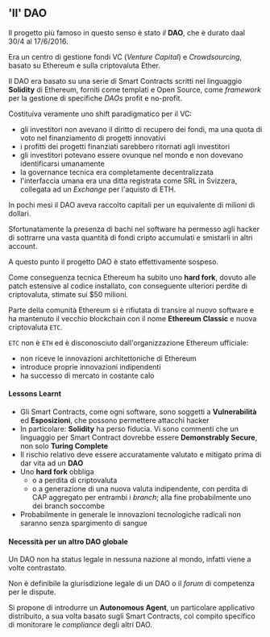## 'Il' DAO

Il progetto più famoso in questo senso è stato _il_ **DAO**, che è durato daal 30/4 al 17/6/2016.

Era un centro di gestione fondi VC (_Venture Capital_) e _Crowdsourcing_, basato su Ethereum e sulla criptovaluta Ether.

Il DAO era basato su una serie di Smart Contracts scritti nel linguaggio **Solidity** di Ethereum, forniti come templati e Open Source, come _framework_ per la gestione di specifiche _DAOs_ profit e no-profit.

Costituiva veramente uno shift paradigmatico per il VC:
* gli investitori non avevano il diritto di recupero dei fondi, ma una quota di voto nel finanziamento di progetti innovativi
* i profitti dei progetti finanziati sarebbero ritornati agli investitori
* gli investitori potevano essere ovunque nel mondo e non dovevano identificarsi umanamente
* la governance tecnica era completamente decentralizzata
* l'interfaccia umana era una ditta registrata come SRL in Svizzera, collegata ad un _Exchange_ per l'aquisto di ETH.


In pochi mesi il DAO aveva raccolto capitali per un equivalente di milioni di dollari.

Sfortunatamente la presenza di bachi nel software ha permesso agli hacker di sottrarre una vasta quantità di fondi cripto accumulati e smistarli in altri account.

A questo punto il progetto DAO è stato effettivamente sospeso.

Come conseguenza tecnica Ethereum ha subito uno **hard fork**, dovuto alle patch estensive al codice installato, con conseguente ulteriori perdite di criptovaluta, stimate sui $50 milioni.

Parte della comunità Ethereum si è rifiutata di transire al nuovo software e ha mantenuto il vecchio blockchain con il nome **Ethereum Classic** e nuova criptovaluta `ETC`.

`ETC` non è `ETH` ed è disconosciuto dall'organizzazione Ethereum ufficiale:
* non riceve le innovazioni architettoniche di Ethereum
* introduce proprie innovazioni indipendenti
* ha successo di mercato in costante calo

#### Lessons Learnt

* Gli Smart Contracts, come ogni software, sono soggetti a **Vulnerabilità** ed **Esposizioni**, che possono permettere attacchi hacker
* In particolare: **Solidity** ha perso fiducia. Vi sono commenti che un linguaggio per Smart Contract dovrebbe essere **Demonstrably Secure**, non solo **Turing Complete**
* Il rischio relativo deve essere accuratamente valutato e mitigato prima di dar vita ad un **DAO**
* Uno **hard fork** obbliga
    * o a perdita di criptovaluta
    * o a generazione di una nuova valuta indipendente, con perdita di CAP aggregato per entrambi i _branch_; alla fine probabilmente uno dei branch soccombe
* Probabilmente in generale le innovazioni tecnologiche radicali non saranno senza spargimento di sangue

#### Necessità per un altro DAO globale

Un DAO non ha status legale in nessuna nazione al mondo, infatti viene a volte contrastato.

Non è definibile la giurisdizione legale di un DAO o il _forum_ di competenza per le dispute.

Si propone di introdurre un **Autonomous Agent**, un particolare applicativo distribuito, a sua volta basato sugli Smart Contracts, col compito specifico di monitorare le _compliance_ degli altri DAO.
